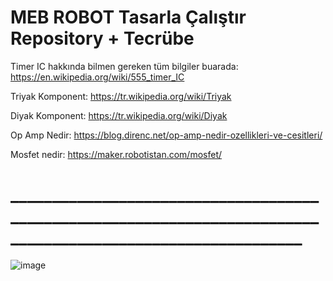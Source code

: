 # MEB ROBOT Tasarla Çalıştır Repository + Tecrübe


<label>Timer IC hakkında bilmen gereken tüm bilgiler buarada: https://en.wikipedia.org/wiki/555_timer_IC</label> 


<label>Triyak Komponent: https://tr.wikipedia.org/wiki/Triyak</label>

<label>Diyak Komponent: https://tr.wikipedia.org/wiki/Diyak</label>

<label>Op Amp Nedir: https://blog.direnc.net/op-amp-nedir-ozellikleri-ve-cesitleri/</label>

<label>Mosfet nedir: https://maker.robotistan.com/mosfet/</label>

# _____________________________________________________________________________________________________________

![image](https://github.com/user-attachments/assets/f99b7008-fec9-4f8c-b1c5-48a7ccb026f8)
